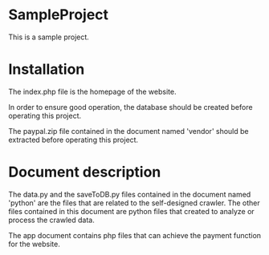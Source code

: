 # SampleProject

This is a sample project.

# Installation

The index.php file is the homepage of the website.

In order to ensure good operation, the database
should be created before operating this project.

The paypal.zip file contained in the document named
'vendor' should be extracted before operating this
project.

# Document description

The data.py and the saveToDB.py files contained in the
document named 'python' are the files that are related
to the self-designed crawler. The other files contained
in this document are python files that created to analyze
or process the crawled data.

The app document contains php files that can
achieve the payment function for the website.
